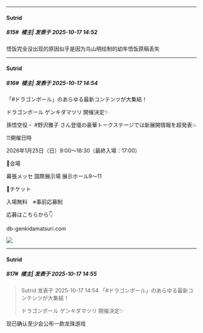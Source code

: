 ﻿
*****

####  Sutrid  
##### 815#         楼主| 发表于 2025-10-17 14:52

悟饭完全没出现的原因似乎是因为鸟山明绘制的幼年悟饭原稿丢失

*****

####  Sutrid  
##### 816#         楼主| 发表于 2025-10-17 14:54

「#ドラゴンボール」のあらゆる最新コンテンツが大集結！

ドラゴンボール ゲンキダマツリ 開催決定✨

孫悟空役・ #野沢雅子 さん登壇の豪華トークステージでは新展開情報を超発表💥

⏰開催日時

2026年1月25日（日）9:00～18:30（最終入場：17:00）

📍会場

幕張メッセ 国際展示場 展示ホール9～11

🎫チケット

入場無料　※事前応募制

応募はこちらから👇

db-genkidamatsuri.com

<img src="https://p.sda1.dev/28/f6224cfd27f01806e7a7f675702dda2b/1000015982.jpg" referrerpolicy="no-referrer">

*****

####  Sutrid  
##### 817#         楼主| 发表于 2025-10-17 14:55

<blockquote>Sutrid 发表于 2025-10-17 14:54
「#ドラゴンボール」のあらゆる最新コンテンツが大集結！

ドラゴンボール ゲンキダマツリ 開催決定✨

</blockquote>
现已确认至少会公布一款龙珠游戏

